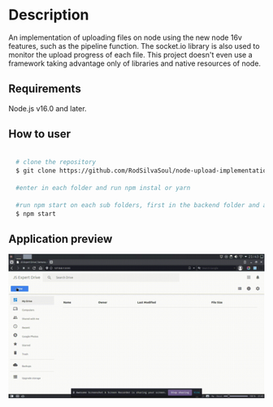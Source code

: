 # Description

An implementation of uploading files on node using the new node 16v features, such as the pipeline function. The socket.io library is also used to monitor the upload progress of each file. This project doesn't even use a framework taking advantage only of libraries and native resources of node.

## Requirements

Node.js v16.0 and later.

## How to user

```bash

  # clone the repository
  $ git clone https://github.com/RodSilvaSoul/node-upload-implementation.git

  #enter in each folder and run npm instal or yarn

  #run npm start on each sub folders, first in the backend folder and after on the frontend
  $ npm start
```

## Application preview

![preview](./assets/preview.gif)
